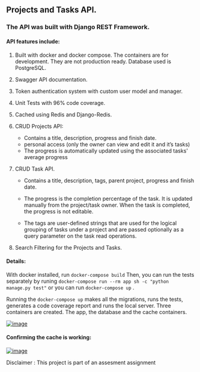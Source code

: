 ## Projects and Tasks API.

### The API was built with Django REST Framework.

#### API features include:

1.  Built with docker and docker compose. The containers are for development. They are not production ready. Database used is PostgreSQL.

2.  Swagger API documentation.

3.  Token authentication system with custom user model and manager.

4.  Unit Tests with 96% code coverage.

5.  Cached using Redis and Django-Redis.

6.  CRUD Projects API:

    -   Contains a title, description, progress and finish date.
    -   personal access (only the owner can view and edit it and it’s tasks)
    -   The progress is automatically updated using the associated tasks' average progress

7.  CRUD Task API.

    -   Contains a title, description, tags, parent project, progress and finish date.

    -   The progress is the completion percentage of the task. It is updated manually
        from the project/task owner. When the task is completed, the progress is not editable.

    -   The tags are user-defined strings that are used for the logical grouping
        of tasks under a project and are passed optionally as a query parameter
        on the task read operations.

8.  Search Filtering for the Projects and Tasks.

#### Details:

With docker installed, run `docker-compose build`
Then, you can run the tests separately by runing `docker-compose run --rm app sh -c "python manage.py test"`
or you can run `docker-compose up` .

Running the `docker-compose up` makes all the migrations, runs the tests, generates a code coverage report and runs the local server.
Three containers are created. The app, the database and the cache containers.

[![image](https://www.linkpicture.com/q/test_coverage.jpg)](https://www.linkpicture.com/view.php?img=LPic63b7eca23ce991982202688)

#### Confirming the cache is working:

[![image](https://www.linkpicture.com/q/cache.jpg)](https://www.linkpicture.com/view.php?img=LPic63b7eca23ce991982202688)

Disclaimer : This  project is part of an assesment assignment
